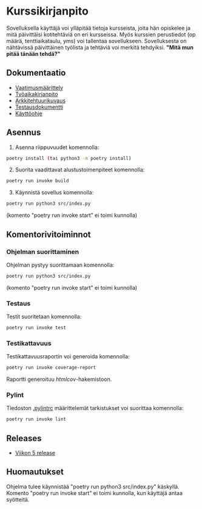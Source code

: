 # Kurssikirjanpito
Sovelluksella käyttäjä voi ylläpitää tietoja kursseista, joita hän opiskelee ja mitä päivittäisi kotitehtäviä on eri kursseissa. Myös kurssien perustiedot (op määrä, tenttiaikataulu, yms) voi tallentaa sovellukseen. Sovelluksesta on nähtävissä päivittäinen työlista ja tehtäviä voi merkitä tehdyiksi. 
**"Mitä mun pitää tänään tehdä?"**

## Dokumentaatio
- [Vaatimusmäärittely](dokumentaatio/vaatimusmaarittely.md)
- [Työaikakirjanpito](dokumentaatio/tuntikirjanpito.md)
- [Arkkitehtuurikuvaus](dokumentaatio/arkkitehtuuri.md)
- [Testausdokumentti](dokumentaatio/testaus.md)
- [Käyttöohje](dokumentaatio/kayttoohje.md)

## Asennus

1. Asenna riippuvuudet komennolla:

```bash
poetry install (tai python3 -m poetry install)
```

2. Suorita vaadittavat alustustoimenpiteet komennolla:

```bash
poetry run invoke build
```

3. Käynnistä sovellus komennolla:

```bash
poetry run python3 src/index.py
```
   (komento "poetry run invoke start" ei toimi kunnolla)

## Komentorivitoiminnot

### Ohjelman suorittaminen

Ohjelman pystyy suorittamaan komennolla:

```bash
poetry run python3 src/index.py
```
(komento "poetry run invoke start" ei toimi kunnolla)
### Testaus

Testit suoritetaan komennolla:

```bash
poetry run invoke test
```

### Testikattavuus

Testikattavuusraportin voi generoida komennolla:

```bash
poetry run invoke coverage-report
```

Raportti generoituu _htmlcov_-hakemistoon.

### Pylint

Tiedoston [.pylintrc](./.pylintrc) määrittelemät tarkistukset voi suorittaa komennolla:

```bash
poetry run invoke lint
```

## Releases
- [Viikon 5 release](https://github.com/kalevat/ot-harjoitustyo/releases/tag/viikko5)

## Huomautukset
Ohjelma tulee käynnistää "poetry run python3 src/index.py" käskyllä. Komento "poetry run invoke start" ei toimi kunnolla, kun käyttäjä antaa syötteitä.
